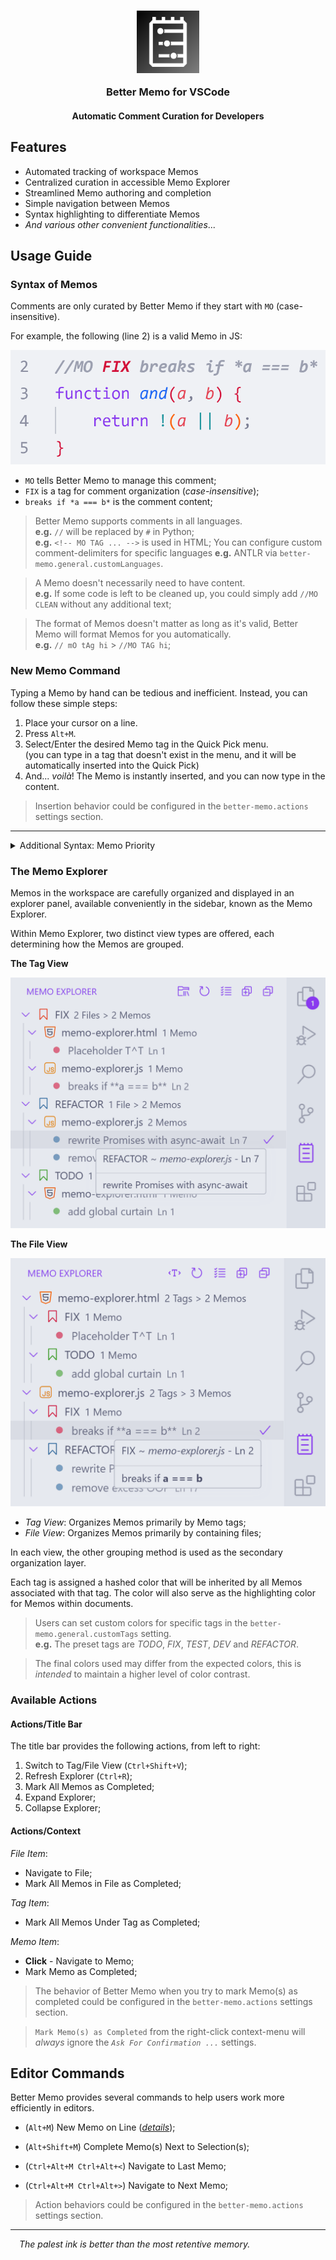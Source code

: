 <h3 align="center">
	<img src="https://raw.githubusercontent.com/CarbonicSoda/vscode-better-memo/master/media/icon.png" width="100" alt="Better Memo icon" />
   <p></p>
	Better Memo for VSCode
</h3>
<h4 align="center">Automatic Comment Curation for Developers</h4>

## Features

- Automated tracking of workspace Memos
- Centralized curation in accessible Memo Explorer
- Streamlined Memo authoring and completion
- Simple navigation between Memos
- Syntax highlighting to differentiate Memos
- _And various other convenient functionalities_...

## Usage Guide

### Syntax of Memos

Comments are only curated by Better Memo if they start with `MO`
(case-insensitive).

For example, the following (line 2) is a valid Memo in JS:

![Memo Example](https://github.com/CarbonicSoda/vscode-better-memo/blob/master/media/usage-guide/memo-example.png?raw=true)

- `MO` tells Better Memo to manage this comment;
- `FIX` is a tag for comment organization (_case-insensitive_);
- `breaks if *a === b*` is the comment content;

> Better Memo supports comments in all languages.  
> **e.g.** `//` will be replaced by `#` in Python;  
> **e.g.** `<!-- MO TAG ... -->` is used in HTML; You can configure custom
> comment-delimiters for specific languages **e.g.** ANTLR via
> `better-memo.general.customLanguages`.

> A Memo doesn't necessarily need to have content.  
> **e.g.** If some code is left to be cleaned up, you could simply add
> `//MO CLEAN` without any additional text;

> The format of Memos doesn't matter as long as it's valid, Better Memo will
> format Memos for you automatically.  
> **e.g.** `// mO tAg hi` > `//MO TAG hi`;

### New Memo Command

Typing a Memo by hand can be tedious and inefficient. Instead, you can follow
these simple steps:

1. Place your cursor on a line.
2. Press `Alt+M`.
3. Select/Enter the desired Memo tag in the Quick Pick menu.  
   (you can type in a tag that doesn't exist in the menu, and it will be
   automatically inserted into the Quick Pick)
4. And... _voilà_! The Memo is instantly inserted, and you can now type in the
   content.

> Insertion behavior could be configured in the `better-memo.actions` settings
> section.

---

<details>
<summary>Additional Syntax: Memo Priority</summary>
<p></p>

To assign priority to more urgent code actions, you can add an exclamation mark
`!` before the content.

For example, `//MO FIX !breaks POST` would have a higher priority than
`//MO FIX no logs`.

> As a result, the first one would be listed higher than the second in the Memo
> Explorer. (_introduced in the next section_)

The more exclamation marks you add, the higher the priority of the Memo. For
instance, `//MO FIX !!critical failure` would have an even higher priority than
`//MO FIX !breaks POST`.

</details>

### The Memo Explorer

Memos in the workspace are carefully organized and displayed in an explorer
panel, available conveniently in the sidebar, known as the Memo Explorer.

Within Memo Explorer, two distinct view types are offered, each determining how
the Memos are grouped.

**The Tag View**

![Memo Explorer Tag View](https://github.com/CarbonicSoda/vscode-better-memo/blob/master/media/usage-guide/memo-explorer-tag.png?raw=true)

**The File View**

![Memo Explorer File View](https://github.com/CarbonicSoda/vscode-better-memo/blob/master/media/usage-guide/memo-explorer-file.png?raw=true)

- _Tag View_: Organizes Memos primarily by Memo tags;
- _File View_: Organizes Memos primarily by containing files;

In each view, the other grouping method is used as the secondary organization
layer.

Each tag is assigned a hashed color that will be inherited by all Memos
associated with that tag. The color will also serve as the highlighting color
for Memos within documents.

> Users can set custom colors for specific tags in the
> `better-memo.general.customTags` setting.  
> **e.g.** The preset tags are _TODO_, _FIX_, _TEST_, _DEV_ and _REFACTOR_.

> The final colors used may differ from the expected colors, this is _intended_
> to maintain a higher level of color contrast.

### Available Actions

#### Actions/Title Bar

The title bar provides the following actions, from left to right:

1. Switch to Tag/File View (`Ctrl+Shift+V`);
2. Refresh Explorer (`Ctrl+R`);
3. Mark All Memos as Completed;
4. Expand Explorer;
5. Collapse Explorer;

#### Actions/Context

_File Item_:

- Navigate to File;
- Mark All Memos in File as Completed;

_Tag Item_:

- Mark All Memos Under Tag as Completed;

_Memo Item_:

- **Click** - Navigate to Memo;
- Mark Memo as Completed;

> The behavior of Better Memo when you try to mark Memo(s) as completed could be
> configured in the `better-memo.actions` settings section.

> `Mark Memo(s) as Completed` from the right-click context-menu will _always_
> ignore the _`Ask For Confirmation ...`_ settings.

## Editor Commands

Better Memo provides several commands to help users work more efficiently in
editors.

- (`Alt+M`) New Memo on Line (_[details](#new-memo-command)_);
- (`Alt+Shift+M`) Complete Memo(s) Next to Selection(s);

- (`Ctrl+Alt+M Ctrl+Alt+<`) Navigate to Last Memo;
- (`Ctrl+Alt+M Ctrl+Alt+>`) Navigate to Next Memo;

> Action behaviors could be configured in the `better-memo.actions` settings
> section.

---

<p>

_&emsp;The palest ink is better than the most retentive memory._

